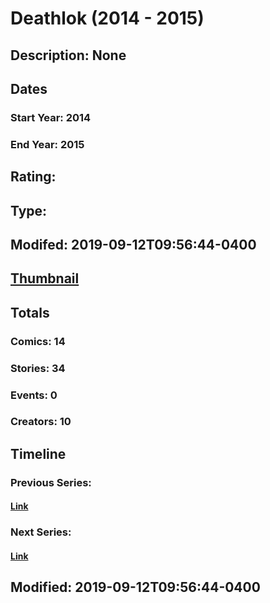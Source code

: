 # Deathlok (2014 - 2015)
## Description: None
## Dates
### Start Year: 2014
### End Year: 2015
## Rating: 
## Type: 
## Modifed: 2019-09-12T09:56:44-0400
## [Thumbnail](http://i.annihil.us/u/prod/marvel/i/mg/f/90/54f4d40201226.jpg)
## Totals
### Comics: 14
### Stories: 34
### Events: 0
### Creators: 10
## Timeline
### Previous Series: 
#### [Link]()
### Next Series: 
#### [Link]()
## Modified: 2019-09-12T09:56:44-0400